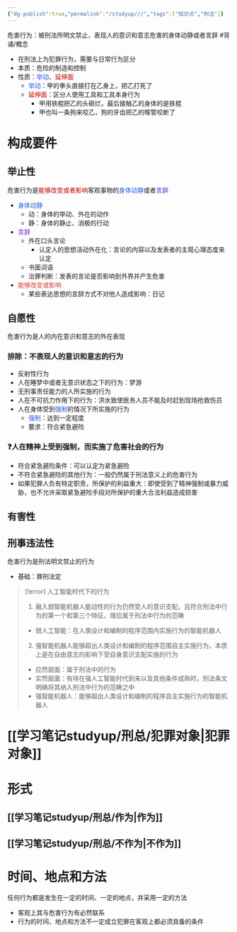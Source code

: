```yaml
---
{"dg-publish":true,"permalink":"/studyup///","tags":["知识点","刑法"]}
---
```


危害行为：被刑法所明文禁止，表现人的意识和意志危害的身体动静或者言辞 #背诵/概念 
- 在刑法上为犯罪行为，需要与日常行为区分
- 本质：危险的制造和控制
- 性质：<font color="#245bdb">举动</font>、<font color="#c00000">延伸面</font>
	- <font color="#245bdb">举动</font>：甲的拳头直接打在乙身上，把乙打死了
	- <font color="#c00000">延伸面</font>：区分人使用工具和工具本身行为
		- 甲用铁棍把乙的头砸烂，最后接触乙的身体的是铁棍
		- 甲也叫一条狗来咬乙，狗的牙齿把乙的喉管咬断了
# 构成要件
## 举止性
危害行为是<font color="#c00000">能够改变或者影响</font>客观事物的<font color="#245bdb">身体动静</font>或者<font color="#6425d0">言辞</font>
- <font color="#245bdb">身体动静</font>
	- 动：身体的举动、外在的动作
	- 静：身体的静止、消极的行动
- <font color="#6425d0">言辞</font>
	- 外在口头言论
		- 认定人的思想活动外在化：言论的内容以及发表者的主观心理态度来认定
	- 书面词语
	- 治罪判断：发表的言论是否影响到外界并产生危害
- <font color="#d83931">能够改变或影响</font>
	- 某些表达思想的言辞方式不对他人造成影响：日记
## 自愿性
危害行为是人的内在意识和意志的外在表现
### 排除：不表现人的意识和意志的行为
- 反射性行为
- 人在睡梦中或者无意识状态之下的行为：梦游
- 无刑事责任能力的人所实施的行为
- 人在不可抗力作用下的行为：洪水致使医务人员不能及时赶到现场抢救伤员
- 人在身体受到<font color="#245bdb">强制</font>的情况下所实施的行为
	- <font color="#245bdb">强制</font>：达到一定程度
	- 要求：符合紧急避险
### ❓人在精神上受到强制，而实施了危害社会的行为
- 符合紧急避险条件：可以认定为紧急避险
- 不符合紧急避险的其他行为：一般仍然属于刑法意义上的危害行为
- 如果犯罪人负有特定职责，所保护的利益重大：即使受到了精神强制或暴力威胁，也不允许采取紧急避险手段对所保护的重大合法利益造成损害
## 有害性
## 刑事违法性
危害行为是刑法明文禁止的行为
- 基础：罪刑法定

> [!error] 人工智能时代下的行为
> 1. 融入弱智能机器人能动性的行为仍然受人的意识支配，且符合刑法中行为的第一个和第三个特征，理应属于刑法中行为的范畴
> 	- 弱人工智能：在人类设计和编制的程序范围内实施行为的智能机器人
> 2. 强智能机器人能够超出人类设计和编制的程序范围自主实施行为，本质上是在自由意志的影响下受自身意识支配实施的行为
> 	- 应然层面：属于刑法中的行为
> 	- 实然层面：有待在强人工智能时代到来以及其他条件成熟时，刑法条文明确将其纳入刑法中行为的范畴之中
> 	- 强智能机器人：能够超出人类设计和编制的程序自主实施行为的智能机器人
# [[学习笔记studyup/刑总/犯罪对象\|犯罪对象]]
# 形式
## [[学习笔记studyup/刑总/作为\|作为]]
## [[学习笔记studyup/刑总/不作为\|不作为]]
# 时间、地点和方法
任何行为都是发生在一定的时间、一定的地点，并采用一定的方法
- 客观上其与危害行为有必然联系
- 行为的时间、地点和方法不一定成立犯罪在客观上都必须具备的条件